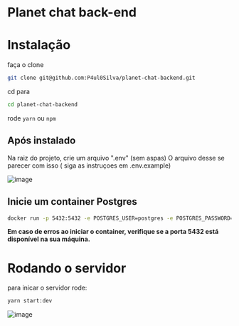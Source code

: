 # Planet chat back-end

# Instalação

faça o clone
```bash
git clone git@github.com:P4ul0Silva/planet-chat-backend.git
```
cd para 
```bash
cd planet-chat-backend
```
rode ```yarn``` ou ```npm```

## Após instalado

Na raiz do projeto, crie um arquivo ".env" (sem aspas)
O arquivo desse se parecer com isso ( siga as instruçoes em .env.example)

![image](https://github.com/P4ul0Silva/planet-chat-backend/assets/79770252/3cd7da25-806b-41cb-8dbb-44fd3cdd7205)

## Inicie um container Postgres

```bash
docker run -p 5432:5432 -e POSTGRES_USER=postgres -e POSTGRES_PASSWORD=postgres postgres --name=planetchatdb
```
**Em caso de erros ao iniciar o container, verifique se a porta 5432 está disponível na sua máquina.**

# Rodando o servidor

para inicar o servidor rode:
```bash
yarn start:dev
```

![image](https://github.com/P4ul0Silva/planet-chat-backend/assets/79770252/d1effaf5-94a0-42db-8950-a909410bf788)

